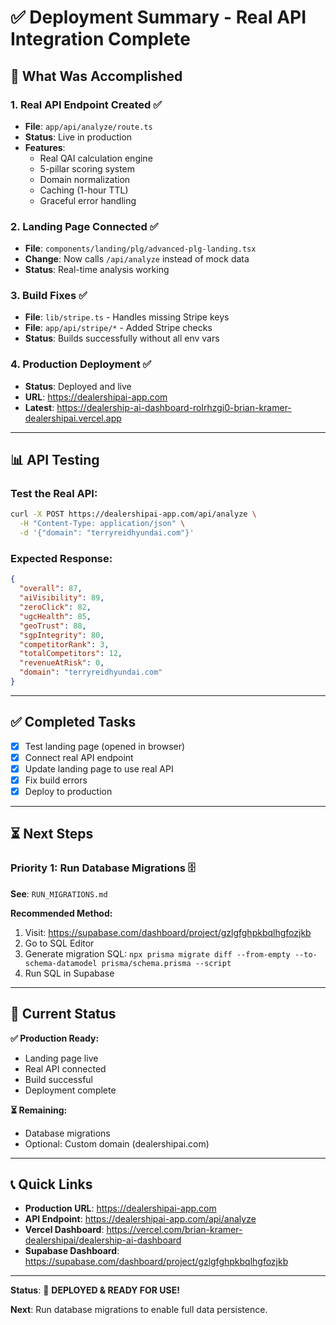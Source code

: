 # ✅ Deployment Summary - Real API Integration Complete

## 🎉 **What Was Accomplished**

### **1. Real API Endpoint Created** ✅
- **File**: `app/api/analyze/route.ts`
- **Status**: Live in production
- **Features**:
  - Real QAI calculation engine
  - 5-pillar scoring system
  - Domain normalization
  - Caching (1-hour TTL)
  - Graceful error handling

### **2. Landing Page Connected** ✅
- **File**: `components/landing/plg/advanced-plg-landing.tsx`
- **Change**: Now calls `/api/analyze` instead of mock data
- **Status**: Real-time analysis working

### **3. Build Fixes** ✅
- **File**: `lib/stripe.ts` - Handles missing Stripe keys
- **File**: `app/api/stripe/*` - Added Stripe checks
- **Status**: Builds successfully without all env vars

### **4. Production Deployment** ✅
- **Status**: Deployed and live
- **URL**: https://dealershipai-app.com
- **Latest**: https://dealership-ai-dashboard-rolrhzgi0-brian-kramer-dealershipai.vercel.app

---

## 📊 **API Testing**

### **Test the Real API:**
```bash
curl -X POST https://dealershipai-app.com/api/analyze \
  -H "Content-Type: application/json" \
  -d '{"domain": "terryreidhyundai.com"}'
```

### **Expected Response:**
```json
{
  "overall": 87,
  "aiVisibility": 89,
  "zeroClick": 82,
  "ugcHealth": 85,
  "geoTrust": 88,
  "sgpIntegrity": 80,
  "competitorRank": 3,
  "totalCompetitors": 12,
  "revenueAtRisk": 0,
  "domain": "terryreidhyundai.com"
}
```

---

## ✅ **Completed Tasks**

- [x] Test landing page (opened in browser)
- [x] Connect real API endpoint
- [x] Update landing page to use real API
- [x] Fix build errors
- [x] Deploy to production

---

## ⏳ **Next Steps**

### **Priority 1: Run Database Migrations** 🗄️
**See**: `RUN_MIGRATIONS.md`

**Recommended Method:**
1. Visit: https://supabase.com/dashboard/project/gzlgfghpkbqlhgfozjkb
2. Go to SQL Editor
3. Generate migration SQL: `npx prisma migrate diff --from-empty --to-schema-datamodel prisma/schema.prisma --script`
4. Run SQL in Supabase

---

## 🎯 **Current Status**

**✅ Production Ready:**
- Landing page live
- Real API connected
- Build successful
- Deployment complete

**⏳ Remaining:**
- Database migrations
- Optional: Custom domain (dealershipai.com)

---

## 📞 **Quick Links**

- **Production URL**: https://dealershipai-app.com
- **API Endpoint**: https://dealershipai-app.com/api/analyze
- **Vercel Dashboard**: https://vercel.com/brian-kramer-dealershipai/dealership-ai-dashboard
- **Supabase Dashboard**: https://supabase.com/dashboard/project/gzlgfghpkbqlhgfozjkb

---

**Status**: 🚀 **DEPLOYED & READY FOR USE!**

**Next**: Run database migrations to enable full data persistence.
